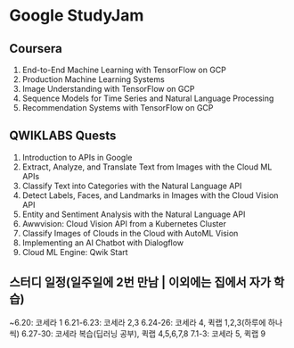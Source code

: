 # Google StudyJam

## Coursera
1. End-to-End Machine Learning with TensorFlow on GCP 
2. Production Machine Learning Systems
3. Image Understanding with TensorFlow on GCP
4. Sequence Models for Time Series and Natural Language Processing
5. Recommendation Systems with TensorFlow on GCP

## QWIKLABS Quests
1. Introduction to APIs in Google
2. Extract, Analyze, and Translate Text from Images with the Cloud ML APIs
3. Classify Text into Categories with the Natural Language API
4. Detect Labels, Faces, and Landmarks in Images with the Cloud Vision API
5. Entity and Sentiment Analysis with the Natural Language API
6. Awwvision: Cloud Vision API from a Kubernetes Cluster
7. Classify Images of Clouds in the Cloud with AutoML Vision
8. Implementing an AI Chatbot with Dialogflow
9. Cloud ML Engine: Qwik Start

## 스터디 일정(일주일에 2번 만남 | 이외에는 집에서 자가 학습)
~6.20: 코세라 1
6.21-6.23: 코세라 2,3
6.24-26: 코세라 4, 퀵랩 1,2,3(하루에 하나씩)
6.27-30: 코세라 복습(딥러닝 공부), 퀵랩 4,5,6,7,8
7.1-3: 코세라 5, 퀵랩 9
